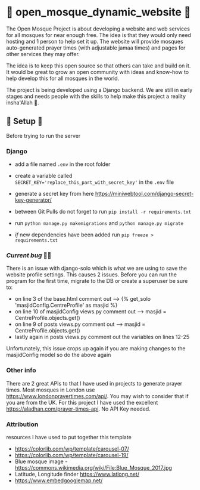 # 🕋 open_mosque_dynamic_website 🕋
The Open Mosque Project is about developing a website and web services for all mosques for near enough free. The idea is that they would only need hosting and 1 person to help set it up.
The website will provide mosques auto-generated prayer times (with adjustable jamaa times) and pages for other services they may offer. 

The idea is to keep this open source so that others can take and build on it. 
It would be great to grow an open community with ideas and know-how to help develop this for all mosques in the world.

The project is being developed using a Django backend. We are still in early stages and needs people with the skills to help make this project a reality insha'Allah 🤲.


## 🔧 Setup 🔧

Before trying to run the server

### Django

- add a file named `.env` in the root folder
- create a variable called `SECRET_KEY='replace_this_part_with_secret_key'` in the `.env` file
- generate a secret key from here https://miniwebtool.com/django-secret-key-generator/
- between Git Pulls do not forget to run `pip install -r requirements.txt`
- run `python manage.py makemigrations` and `python manage.py migrate`

- *if* new dependencies have been added run `pip freeze > requirements.txt`

### *Current bug* 🤷‍♂️
There is an issue with django-solo which is what we are using to save the website profile settings.
This causes 2 issues. Before you can run the program for the first time, migrate to the DB or create a superuser be sure to:

- on line 3 of the base.html comment out --> {% get_solo 'masjidConfig.CentreProfile' as masjid %}
- on line 10 of masjidConfig views.py comment out --> masjid = CentreProfile.objects.get()
- on line 9 of posts views.py comment out --> masjid = CentreProfile.objects.get() 
- lastly again in posts views.py comment out the variables on lines 12-25

Unfortunately, this issue crops up again if you are making changes to the masjidConfig model so do the above again


### Other info
There are 2 great APIs to that I have used in projects to generate prayer times. Most mosques in London use https://www.londonprayertimes.com/api/. You may wish to consider that if you are from the UK.
For this project I have used the excellent https://aladhan.com/prayer-times-api. No API Key needed.

### Attribution
resources I have used to put together this template
- https://colorlib.com/wp/template/carousel-07/ 
- https://colorlib.com/wp/template/carousel-19/
- Blue mosque image - https://commons.wikimedia.org/wiki/File:Blue_Mosque_2017.jpg
- Latitude, Longitude finder https://www.latlong.net/
- https://www.embedgooglemap.net/